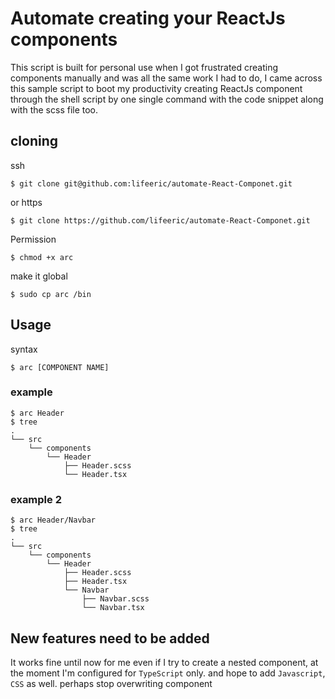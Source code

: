 
# Automate creating your ReactJs components

This script is built for personal use when I got frustrated creating components manually and was all the same work I had to do, I came across this sample script to boot my productivity creating ReactJs component through the shell script by one single command with the code snippet along with the scss file too.

## cloning

ssh
```nginx
$ git clone git@github.com:lifeeric/automate-React-Componet.git
```
or
https
```nginx
$ git clone https://github.com/lifeeric/automate-React-Componet.git
```
Permission
```nginx
$ chmod +x arc
```
make it global
```nginx
$ sudo cp arc /bin
```


## Usage
syntax
```nginx
$ arc [COMPONENT NAME]
```
### example
```nginx
$ arc Header
$ tree
.
└── src
    └── components
        └── Header
            ├── Header.scss
            └── Header.tsx
```

### example 2
```nginx
$ arc Header/Navbar
$ tree
.
└── src
    └── components
        └── Header
            ├── Header.scss
            ├── Header.tsx
            └── Navbar
                ├── Navbar.scss
                └── Navbar.tsx

```


## New features need to be added
It works fine until now for me even if I try to create a nested component, at the moment I'm configured for `TypeScript` only. and hope to add `Javascript`, `CSS` as well. perhaps stop overwriting component
